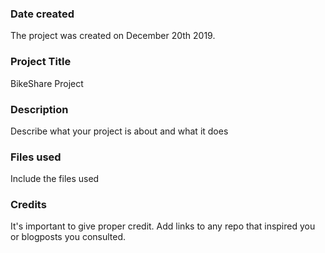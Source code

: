 ### Date created
The project was created on December 20th 2019.

### Project Title
BikeShare Project

### Description
Describe what your project is about and what it does

### Files used
Include the files used

### Credits
It's important to give proper credit. Add links to any repo that inspired you or blogposts you consulted.
